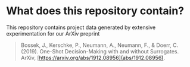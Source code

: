 # What does this repository contain?

This repository contains project data generated by extensive experimentation for our ArXiv preprint

> Bossek, J., Kerschke, P., Neumann, A., Neumann, F., & Doerr, C. (2019). One-Shot Decision-Making with and without Surrogates. ArXiv, [https://arxiv.org/abs/1912.08956](abs/1912.08956).
